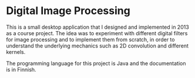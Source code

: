 # Digital Image Processing

This is a small desktop application that I designed and implemented in 2013 as a course project. The idea was to experiment with different digital filters for image processing and to implement them from scratch, in order to understand the underlying mechanics such as 2D convolution and different kernels.

The programming language for this project is Java and the documentation is in Finnish.
